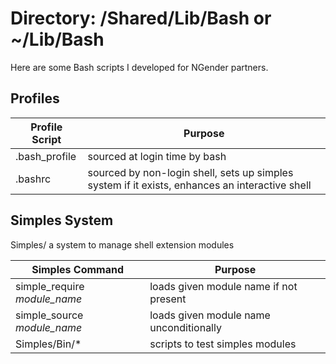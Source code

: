 # Directory: /Shared/Lib/Bash **or** ~/Lib/Bash

Here are some Bash scripts I developed for NGender partners.

## Profiles

| Profile Script	| Purpose
|-----------------------|--------
| .bash_profile		| sourced at login time by bash
| .bashrc		| sourced by non-login shell, sets up simples system if it exists, enhances an interactive shell

## Simples System

Simples/		a system to manage shell extension modules

| Simples Command	| Purpose
|-----------------------|--------
| simple_require *module_name*	| loads given module name if not present
| simple_source *module_name*	| loads given module name unconditionally
| Simples/Bin/*			| scripts to test simples modules

